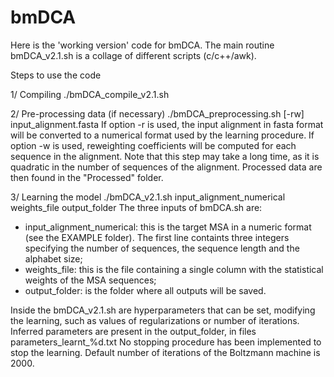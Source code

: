 # bmDCA

Here is the 'working version' code for bmDCA. The main routine bmDCA_v2.1.sh is a collage of different scripts (c/c++/awk). 

Steps to use the code

1/ Compiling
./bmDCA_compile_v2.1.sh 

2/ Pre-processing data (if necessary)
./bmDCA_preprocessing.sh [-rw] input_alignment.fasta
If option -r is used, the input alignment in fasta format will be converted to a numerical format used by the learning procedure. 
If option -w is used, reweighting coefficients will be computed for each sequence in the alignment. Note that this step may take a long time, as it is quadratic in the number of sequences of the alignment. 
Processed data are then found in the "Processed" folder. 

3/ Learning the model
./bmDCA_v2.1.sh input_alignment_numerical weights_file output_folder
The three inputs of bmDCA.sh are:
- input_alignment_numerical: this is the target MSA in a numeric format (see the EXAMPLE folder). The first line containts three integers specifying the number of sequences, the sequence length and the alphabet size;
- weights_file: this is the file containing a single column with the statistical weights of the MSA sequences;
- output_folder: is the folder where all outputs will be saved.

Inside the bmDCA_v2.1.sh are hyperparameters that can be set, modifying the learning, such as values of regularizations or number of iterations. 
Inferred parameters are present in the output_folder, in files parameters_learnt_%d.txt
No stopping procedure has been implemented to stop the learning. Default number of iterations of the Boltzmann machine is 2000. 
